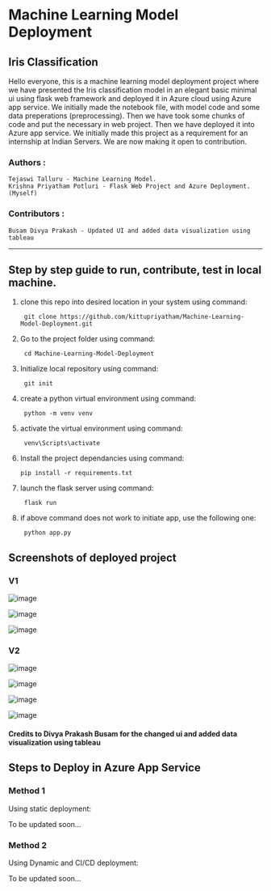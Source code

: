 # Machine Learning Model Deployment
## Iris Classification

Hello everyone, this is a machine learning model deployment project where we have presented the Iris classification model in an elegant basic minimal ui using flask web framework and deployed it in Azure cloud using Azure app service. 
    We initially made the notebook file, with model code and some data preperations (preprocessing). Then we have took some chunks of code and put the necessary in web project. Then we have deployed it into Azure app service. 
    We initially made this project as a requirement for an internship at Indian Servers. We are now making it open to contribution. 
    
    
### Authors :
    
    Tejaswi Talluru - Machine Learning Model.
    Krishna Priyatham Potluri - Flask Web Project and Azure Deployment.  (Myself)
    
### Contributors :

    Busam Divya Prakash - Updated UI and added data visualization using tableau 
   
   ____________________________________________________
  
  ## Step by step guide to run, contribute, test in local machine.

1. clone this repo into desired location in your system using command:

        git clone https://github.com/kittupriyatham/Machine-Learning-Model-Deployment.git
 
2. Go to the project folder using command:

        cd Machine-Learning-Model-Deployment

3. Initialize local repository using command:

        git init

4. create a python virtual environment using command:

        python -m venv venv

5. activate the virtual environment using command:

        venv\Scripts\activate

6.  Install the project dependancies using command:

        pip install -r requirements.txt

7. launch the flask server using command:

        flask run
 
8. if above command does not work to initiate app, use the following one:

        python app.py

## Screenshots of deployed project
### V1

![image](https://user-images.githubusercontent.com/5558263/131238779-ae486149-b8db-4589-9cbd-d32d701c1b7e.png)

![image](https://user-images.githubusercontent.com/5558263/131238803-116e3dbe-be21-4e5d-b24f-1ff1eb404c28.png)

![image](https://user-images.githubusercontent.com/5558263/131238809-20b07798-3d77-4c15-9e2f-8c021c23dab9.png)

### V2

![image](https://user-images.githubusercontent.com/5558263/166109023-41b411d2-3070-4230-a734-e81672a75c33.png)

![image](https://user-images.githubusercontent.com/5558263/166109086-6dad22b0-d476-4a16-bee2-fa945dec21c2.png)

![image](https://user-images.githubusercontent.com/5558263/166109105-e9c4b6ec-c4f6-4662-b5ae-66ca5be9781a.png)

![image](https://user-images.githubusercontent.com/5558263/166109145-505ba81a-5cf2-412e-adca-bd7c3cd30be2.png)

#### Credits to Divya Prakash Busam for the changed ui and added data visualization using tableau

## Steps to Deploy in Azure App Service

### Method 1

Using static deployment:

To be updated soon...


### Method 2

Using Dynamic and CI/CD deployment:

To be updated soon...